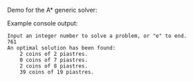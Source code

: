 Demo for the A* generic solver:

Example console output:

```
Input an integer number to solve a problem, or "e" to end.
761
An optimal solution has been found:
	2 coins of 2 piastres.
	0 coins of 7 piastres.
	2 coins of 8 piastres.
	39 coins of 19 piastres.
```
